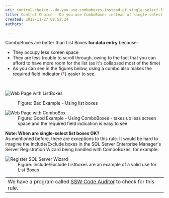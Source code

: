 ```yaml
---
uri: control-choice---do-you-use-comboboxes-instead-of-single-select-list-boxes
title: Control Choice - Do you use ComboBoxes instead of single-select List Boxes?
created: 2012-11-27 08:52:24
authors:

---
```





<span class='intro'> <div>ComboBoxes are better than List Boxes <strong>for data entry</strong> because&#58;</div>
<ul><li>They occupy less screen space</li>
<li>They are less trouble to scroll through, owing to the fact that you can afford to have more room for the list (as it's collapsed most of the time)</li>
<li>As you can see in the figures below, using a combo also makes the required field indicator (<span style="color&#58;red;">*</span>) easier to see.</li></ul> </span>

​<dl class="badImage"><dt><img alt="Web Page with ListBoxes" src="http&#58;//www.ssw.com.au/ssw/Standards/Rules/Images/ListBoxesAreEvil_SingleSelectBad.gif" /></dt>
<dd>Figure&#58; Bad Example - Using list boxes</dd></dl>
<dl class="goodImage"><dt><img alt="Web Page with ComboBox" src="http&#58;//www.ssw.com.au/ssw/Standards/Rules/Images/ListBoxesAreEvil_SingleSelectGood.gif" /></dt>
<dd>Figure&#58; Good Example - Using ComboBoxes - takes up less screen space and the required field indication is easy to see</dd></dl>
<div><strong>Note&#58; When are single-select list boxes OK?</strong></div>
<div>As mentioned before, there are exceptions to this rule. It would be hard to imagine the Include/Exclude boxes in the SQL Server Enterprise Manager's Server Registration Wizard being handled with ComboBoxes, for example.</div>
<dl class="image"><dt><img alt="Register SQL Server Wizard" src="http&#58;//www.ssw.com.au/ssw/Standards/Rules/Images/ListBoxesAreEvil_ExceptForThisOne.gif" /></dt>
<dd>Figure&#58; Include/Exclude Listboxes are an example of a valid use for List Boxes</dd></dl>
<table class="clsSSWProductTable" cellspacing="2" summary="Code Auditor" cellpadding="2"><tbody><tr><td>We have a program called <a href="http&#58;//www.ssw.com.au/ssw/CodeAuditor/">SSW Code Auditor</a> to check for this rule.</td></tr></tbody></table>



